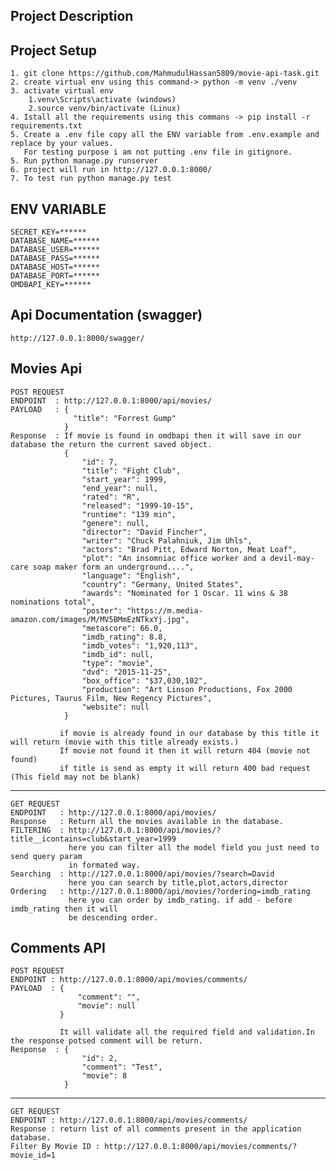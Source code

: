 ## Project Description


## Project Setup
	1. git clone https://github.com/MahmudulHassan5809/movie-api-task.git
    2. create virtual env using this command-> python -m venv ./venv
    3. activate virtual env 
    	1.venv\Scripts\activate (windows)
    	2.source venv/bin/activate (Linux)
    4. Istall all the requirements using this commans -> pip install -r requirements.txt
    5. Create a .env file copy all the ENV variable from .env.example and replace by your values.
       For testing purpose i am not putting .env file in gitignore.
    5. Run python manage.py runserver
    6. project will run in http://127.0.0.1:8000/
    7. To test run python manage.py test

##  ENV VARIABLE
    SECRET_KEY=******
	DATABASE_NAME=******
    DATABASE_USER=******
    DATABASE_PASS=******
    DATABASE_HOST=******
    DATABASE_PORT=******
    OMDBAPI_KEY=******

## Api Documentation (swagger)
    http://127.0.0.1:8000/swagger/
    
## Movies Api
	POST REQUEST
    ENDPOINT  : http://127.0.0.1:8000/api/movies/
    PAYLOAD   : {
                  "title": "Forrest Gump"
                }
  	Response  : If movie is found in omdbapi then it will save in our database the return the current saved object.
    		    {
                    "id": 7,
                    "title": "Fight Club",
                    "start_year": 1999,
                    "end_year": null,
                    "rated": "R",
                    "released": "1999-10-15",
                    "runtime": "139 min",
                    "genere": null,
                    "director": "David Fincher",
                    "writer": "Chuck Palahniuk, Jim Uhls",
                    "actors": "Brad Pitt, Edward Norton, Meat Loaf",
                    "plot": "An insomniac office worker and a devil-may-care soap maker form an underground....",
                    "language": "English",
                    "country": "Germany, United States",
                    "awards": "Nominated for 1 Oscar. 11 wins & 38 nominations total",
                    "poster": "https://m.media-amazon.com/images/M/MV5BMmEzNTkxYj.jpg",
                    "metascore": 66.0,
                    "imdb_rating": 8.8,
                    "imdb_votes": "1,920,113",
                    "imdb_id": null,
                    "type": "movie",
                    "dvd": "2015-11-25",
                    "box_office": "$37,030,102",
                    "production": "Art Linson Productions, Fox 2000 Pictures, Taurus Film, New Regency Pictures",
                    "website": null
                }
               
    		   if movie is already found in our database by this title it will return (movie with this title already exists.)
               If movie not found it then it will return 404 (movie not found)
               if title is send as empty it will return 400 bad request (This field may not be blank)
   
   ---
   	
    GET REQUEST
    ENDPOINT   : http://127.0.0.1:8000/api/movies/
    Response   : Return all the movies available in the database.
    FILTERING  : http://127.0.0.1:8000/api/movies/?title__icontains=club&start_year=1999
                 here you can filter all the model field you just need to send query param
                 in formated way.
    Searching  : http://127.0.0.1:8000/api/movies/?search=David
    			 here you can search by title,plot,actors,director
    Ordering   : http://127.0.0.1:8000/api/movies/?ordering=imdb_rating
    			 here you can order by imdb_rating. if add - before imdb_rating then it will
                 be descending order.

## Comments API
	
    POST REQUEST
    ENDPOINT : http://127.0.0.1:8000/api/movies/comments/
    PAYLOAD  : {
                   "comment": "",
                   "movie": null
               }
               
               It will validate all the required field and validation.In the response potsed comment will be return.
    Response  : {
                    "id": 2,
                    "comment": "Test",
                    "movie": 8
                }
   
   ---
   	GET REQUEST
    ENDPOINT : http://127.0.0.1:8000/api/movies/comments/
    Response : return list of all comments present in the application database.
    Filter By Movie ID : http://127.0.0.1:8000/api/movies/comments/?movie_id=1
    
    
    		     
   